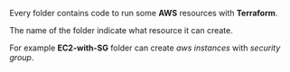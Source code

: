 Every folder contains code to run some **AWS** resources with **Terraform**.

The name of the folder indicate what resource it can create.

For example **EC2-with-SG** folder can create _aws instances_ with _security group_.
